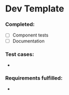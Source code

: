 # Dev Template

### Completed:
- [ ] Component tests
- [ ] Documentation

### Test cases:
- 

### Requirements fulfilled:
- 
